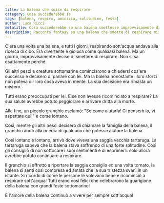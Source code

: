 ```yaml
---
title: La balena che smise di respirare
category: Cosa succederebbe se
tags: [balena, respiro, amicizia, solitudine, festa]
author: Luca Ricci
metatitle: Cosa succederebbe se una balena smettesse improvvisamente di respirare?
description: Racconto fantasy su una balena che smette di respirare misteriosamente e viene aiutata da un granchio e una tartaruga a ritrovare la felicità e ricominciare a vivere.
---
```

C'era una volta una balena, e tutti i giorni, respirando sott'acqua andava alla ricerca di cibo. Era divertente e gioiosa come qualsiasi balena. Ma un giorno, improvvisamente decise di smettere di respirare. Non si sa esattamente perché.

Gli altri pesci e creature sottomarine cominciarono a chiedersi cos'era successo e decisero di parlare con lei. Ma la balena nonostante i loro sforzi non poteva dir loro cosa aveva in mente. La sua decisione era rimasta un mistero.

Tutti erano preoccupati per lei. E se non avesse ricominciato a respirare? La sua salute avrebbe potuto peggiorare e arrivare dritta alla morte.

Alla fine, un piccolo granchio esclamò: "So come aiutarla! Ci penserò io, vi aspettate qui!" e corse lontano.

Così, mentre gli altri pesci decisero di chiamare la famiglia della balena, il granchio andò alla ricerca di qualcuno che potesse aiutare la balena.

Così lontano e lontano, arrivò dove viveva una saggia vecchia tartaruga. La tartaruga sapeva che la balena stava soffrendo di una forte solitudine. Così gli consigliò di non soffocare i suoi sentimenti e di esprimerli: solo allora avrebbe potuto continuare a respirare.

Il granchio si affrettò a riportare la saggia consiglio ed una volta tornato, la balena si sentì così compresa ed amata che la sua tristezza svanì in un istante. Si ricordò di come le persone le volevano bene e ricominciò a respirare sott'acqua! Tutti erano così felici che celebrarono la guarigione della balena con grandi feste sottomarine!

E l'amore della balena continuò a vivere per sempre sott'acqua!
